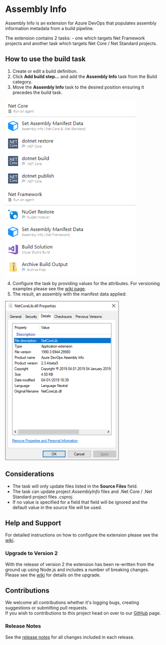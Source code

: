 # Assembly Info
Assembly Info is an extension for Azure DevOps that populates assembly information metadata from a build pipeline.

The extension contains 2 tasks: - one which targets Net Framework projects and another task which targets Net Core / Net Standard projects.

## How to use the build task
1. Create or edit a build definition.
2. Click **Add build step...** and add the **Assembly Info** task from the Build category.
3. Move the **Assembly Info** task to the desired position ensuring it precedes the build task.  

  ![Net Core Task Position](images/Task_List_Net_Core.png) ![Net Framework Task Position](images/Task_List_Net_Framework.png)

4. Configure the task by providing values for the attributes.  For versioning examples please see the [wiki page](https://github.com/BMuuN/vsts-assemblyinfo-task/wiki/Versioning).
5. The result, an assembly with the manifest data applied:  

  ![Assembly Info Set](images/Assembly_Manifest_Data.png)

## Considerations
- The task will only update files listed in the **Source Files** field.
- The task can update project *AssemblyInfo* files and .Net Core / .Net Standard project files *.csproj*.
- If no value is specified for a field that field will be ignored and the default value in the source file will be used.

## Help and Support
For detailed instructions on how to configure the extension please see the [wiki](https://github.com/BMuuN/vsts-assemblyinfo-task/wiki).

### Upgrade to Version 2
With the release of version 2 the extension has been re-written from the ground up using Node.js and includes a number of breaking changes.  Please see the [wiki](https://github.com/BMuuN/vsts-assemblyinfo-task/wiki/Upgrade-v1-to-v2) for details on the upgrade.

## Contributions
We welcome all contributions whether it's logging bugs, creating suggestions or submitting pull requests.  
If you wish to contributions to this project head on over to our [GitHub](https://github.com/BMuuN/vsts-assemblyinfo-task) page.

### Release Notes
See the [release notes](https://github.com/BMuuN/vsts-assemblyinfo-task/blob/master/ReleaseNotes.md) for all changes included in each release.
